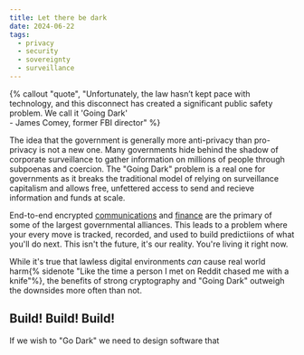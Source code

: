 ```yaml
---
title: Let there be dark
date: 2024-06-22
tags:
  - privacy
  - security
  - sovereignty
  - surveillance
---
```

{% callout "quote", "Unfortunately, the law hasn’t kept pace with technology, and this disconnect has created a significant public safety problem. We call it 'Going Dark'<br>- James Comey, former FBI director" %}

The idea that the government is generally more anti-privacy than pro-privacy is not a new one. Many governments hide behind the shadow of corporate surveillance to gather information on millions of people through subpoenas and coercion. The "Going Dark" problem is a real one for governments as it breaks the traditional model of relying on surveillance capitalism and allows free, unfettered access to send and recieve information and funds at scale.

End-to-end encrypted [communications](/archive/2024/chat-control-enriches-surveillance-state/) and [finance](/archive/2024/the-bitcoiners-were-wrong) are the primary of some of the largest governmental alliances. This leads to a problem where your every move is tracked, recorded, and used to build predictiions of what you'll do next. This isn't the future, it's our reality. You're living it right now.

While it's true that lawless digital environments *can* cause real world harm{% sidenote "Like the time a person I met on Reddit chased me with a knife"%}, the benefits of strong cryptography and "Going Dark" outweigh the downsides more often than not.

## Build! Build! Build!
If we wish to "Go Dark" we need to design software that 